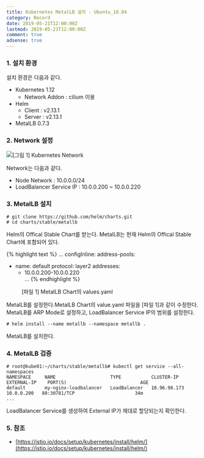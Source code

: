 ```yaml
---
title: Kubernetes MetalLB 설치 - Ubuntu_18.04
category: Record
date: 2019-05-21T12:00:00Z
lastmod: 2019-05-21T12:00:00Z
comment: true
adsense: true
---
```


### 1. 설치 환경

설치 환경은 다음과 같다.
* Kubernetes 1.12
  * Network Addon : cilium 이용
* Helm
  * Client : v2.13.1
  * Server : v2.13.1
* MetalLB 0.7.3

### 2. Network 설정

![[그림 1] Kubernetes Network]({{site.baseurl}}/images/record/Kubernetes_MetalLB_Install_Ubuntu_18.04/Kubernetes_Network.PNG)

Network는 다음과 같다.
* Node Network : 10.0.0.0/24
* LoadBalancer Service IP : 10.0.0.200 ~ 10.0.0.220

### 3. MetalLB 설치

~~~
# git clone https://github.com/helm/charts.git
# cd charts/stable/metallb
~~~

Helm의 Offical Stable Chart를 받는다. MetalLB는 현재 Helm의 Offical Stable Chart에 포함되어 있다.

{% highlight text %}
...
configInline:
  address-pools:
  - name: default
    protocol: layer2
    addresses:
    - 10.0.0.200-10.0.0.220    
...
{% endhighlight %}
<figure>
<figcaption class="caption">[파일 1] MetalLB Chart의 values.yaml</figcaption>
</figure>

MetalLB를 설정한다.MetalLB Chart의 value.yaml 파일을 [파일 1]과 같이 수정한다. MetalLB를 ARP Mode로 설정하고, LoadBalancer Service IP의 범위를 설정한다.

~~~
# helm install --name metallb --namespace metallb .
~~~

MetalLB를 설치한다.

### 4. MetalLB 검증

~~~
# root@kube01:~/charts/stable/metallb# kubectl get service --all-namespaces
NAMESPACE     NAME                    TYPE           CLUSTER-IP       EXTERNAL-IP    PORT(S)                           AGE
default       my-nginx-loadbalancer   LoadBalancer   10.96.98.173     10.0.0.200   80:30781/TCP                      34m
...                                                                             
~~~

LoadBalancer Service를 생성하여 External IP가 제대로 할당되는지 확인한다.

### 5. 참조

* [https://istio.io/docs/setup/kubernetes/install/helm/](https://istio.io/docs/setup/kubernetes/install/helm/)